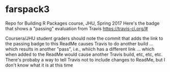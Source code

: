 # farspack3
Repo for Building R Packages course, JHU, Spring 2017
Here's the badge that shows a "passing" evaluation from Travis
https://travis-ci.org/#

Coursera/JHU student graders should note the commit that adds the link to the passing badge to this ReadMe causes Travis to do another build ... which results in another "pass", i.e., whiich has a different link ... which when added to the ReadMe would cause another Travis build, etc, etc, etc. There's probaby a way to tell Travis not to include changes to ReadMe, but I don't know what it is at this time
